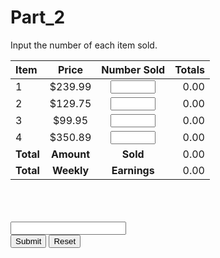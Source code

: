 # Part_2
<section class="body"> Input the number of each item sold. <div class="row"> <form name="myform"> <div class="one-half column"> <table> <thead> <tr> <th style="text-align:left">Item</th> <th style="text-align:center">Price</th> <th style="text-align:center">Number Sold</th> <th style="text-align:right">Totals</th> </tr> </thead> <tbody> <tr> <td style="text-align:left">1</td> <td style="text-align:center">$239.99</td> <td style="text-align:center"><input type="number" name="item1" min="0" max="1000" step="1" required=""></td> <td style="text-align:right"><div id="item1">0.00</div></td> </tr> <tr> <td style="text-align:left">2</td> <td style="text-align:center">$129.75</td> <td style="text-align:center"><input type="number" name="item2" min="0" max="1000" step="1" required=""></td> <td style="text-align:right"><div id="item2">0.00</div></td> </tr> <tr> <td style="text-align:left">3</td> <td style="text-align:center">$99.95</td> <td style="text-align:center"><input type="number" name="item3" min="0" max="1000" step="1" required=""></td> <td style="text-align:right"><div id="item3">0.00</div></td> </tr> <tr> <td style="text-align:left">4</td> <td style="text-align:center">$350.89</td> <td style="text-align:center"><input type="number" name="item4" min="0" max="1000" step="1" required=""></td> <td style="text-align:right"><div id="item4">0.00</div></td> </tr> <tr> <td style="text-align:left"><strong>Total</strong></td> <td style="text-align:center"><strong>Amount</strong></td> <td style="text-align:center"><strong>Sold</strong></td> <td style="text-align:right"><div id="totalSold">0.00</div></td> </tr> <tr> <td style="text-align:left"><strong>Total</strong></td> <td style="text-align:center"><strong>Weekly</strong></td> <td style="text-align:center"><strong>Earnings</strong></td> <td style="text-align:right"><div id="totalEarnings">0.00</div></td> </tr> </tbody> </table> </div> <div class="one-half column"> <br><br> <div id="salesperson"><div class="tooltip"><label for="salesperson"></label><br> <input type="text" id="salesperson" name="salesperson" required=""><span class="tooltiptext"></span></div></div> <span class="button-row"> <input type="button" class="button-primary" onclick="calc()" value="Submit"> <input type="reset" class="button" value="Reset" id="reset"> </span> <br> <div id="messages"></div> <br> </div> </form> </div> </section>


